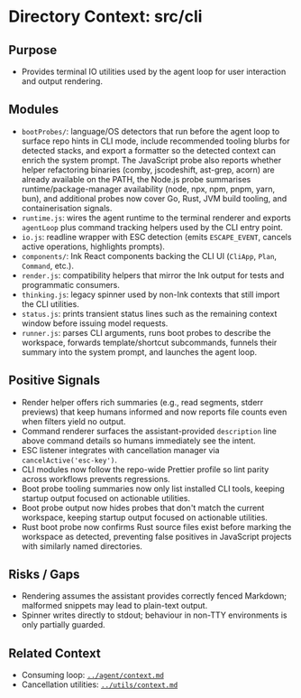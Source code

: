 # Directory Context: src/cli

## Purpose

- Provides terminal IO utilities used by the agent loop for user interaction and output rendering.

## Modules

- `bootProbes/`: language/OS detectors that run before the agent loop to surface repo hints in CLI mode, include recommended tooling blurbs for detected stacks, and export a formatter so the detected context can enrich the system prompt. The JavaScript probe also reports whether helper refactoring binaries (comby, jscodeshift, ast-grep, acorn) are already available on the PATH, the Node.js probe summarises runtime/package-manager availability (node, npx, npm, pnpm, yarn, bun), and additional probes now cover Go, Rust, JVM build tooling, and containerisation signals.
- `runtime.js`: wires the agent runtime to the terminal renderer and exports `agentLoop` plus command tracking helpers used by the CLI entry point.
- `io.js`: readline wrapper with ESC detection (emits `ESCAPE_EVENT`, cancels active operations, highlights prompts).
- `components/`: Ink React components backing the CLI UI (`CliApp`, `Plan`, `Command`, etc.).
- `render.js`: compatibility helpers that mirror the Ink output for tests and programmatic consumers.
- `thinking.js`: legacy spinner used by non-Ink contexts that still import the CLI utilities.
- `status.js`: prints transient status lines such as the remaining context window before issuing model requests.
- `runner.js`: parses CLI arguments, runs boot probes to describe the workspace, forwards template/shortcut subcommands, funnels their summary into the system prompt, and launches the agent loop.

## Positive Signals

- Render helper offers rich summaries (e.g., read segments, stderr previews) that keep humans informed and now reports file counts even when filters yield no output.
- Command renderer surfaces the assistant-provided `description` line above command details so humans immediately see the intent.
- ESC listener integrates with cancellation manager via `cancelActive('esc-key')`.
- CLI modules now follow the repo-wide Prettier profile so lint parity across workflows prevents regressions.
- Boot probe tooling summaries now only list installed CLI tools, keeping startup output focused on actionable utilities.
- Boot probe output now hides probes that don't match the current workspace, keeping startup output focused on actionable utilities.
- Rust boot probe now confirms Rust source files exist before marking the workspace as detected, preventing false positives in JavaScript projects with similarly named directories.

## Risks / Gaps

- Rendering assumes the assistant provides correctly fenced Markdown; malformed snippets may lead to plain-text output.
- Spinner writes directly to stdout; behaviour in non-TTY environments is only partially guarded.

## Related Context

- Consuming loop: [`../agent/context.md`](../agent/context.md)
- Cancellation utilities: [`../utils/context.md`](../utils/context.md)
